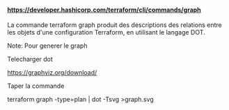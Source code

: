 #### https://developer.hashicorp.com/terraform/cli/commands/graph

La commande terraform graph produit des descriptions des relations entre les objets d'une configuration Terraform, en utilisant le langage DOT.

Note: Pour generer le graph

Telecharger dot

https://graphviz.org/download/

Taper la commande

terraform graph -type=plan | dot -Tsvg >graph.svg